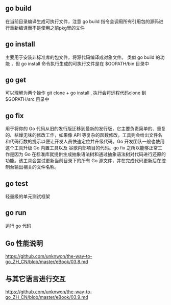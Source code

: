 ## go build
在当前目录编译生成可执行文件，注意 go build 指令会调用所有引用包的源码进行重新编译而不是使用之前pkg里的文件

## go install
主要用于安装非标准库的包文件，将源代码编译成对象文件。
类似 go build 的功能 ，但 go install 命令执行生成的可执行文件是在 $GOPATH/bin 目录中

## go get
可以理解为两个操作 git clone + go install , 执行会将远程代码clone 到 $GOPATH/src 目录中

## go fix
用于将你的 Go 代码从旧的发行版迁移到最新的发行版，它主要负责简单的、重复的、枯燥无味的修改工作，如果像 API 等复杂的函数修改，工具则会给出文件名和代码行数的提示以便让开发人员快速定位并升级代码。Go 开发团队一般也使用这个工具升级 Go 内置工具以及 谷歌内部项目的代码。go fix 之所以能够正常工作是因为 Go 在标准库就提供生成抽象语法树和通过抽象语法树对代码进行还原的功能。该工具会尝试更新当前目录下的所有 Go 源文件，并在完成代码更新后在控制台输出相关的文件名称。

## go test
轻量级的单元测试框架

## go run
运行 go 代码

## Go 性能说明
https://github.com/unknwon/the-way-to-go_ZH_CN/blob/master/eBook/03.8.md

## 与其它语言进行交互
https://github.com/unknwon/the-way-to-go_ZH_CN/blob/master/eBook/03.9.md